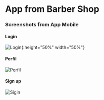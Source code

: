 # App from Barber Shop 

### Screenshots from App Mobile

#### Login 
![Login](https://user-images.githubusercontent.com/30422190/69723815-4ba18880-10f9-11ea-92d6-306f7fe2cf64.jpg){:height="50%" width="50%"}

#### Perfil
![Perfil](https://user-images.githubusercontent.com/30422190/69723817-4ba18880-10f9-11ea-95e6-19198d0ccdb5.jpg)

#### Sign up
![Sigin](https://user-images.githubusercontent.com/30422190/69723818-4c3a1f00-10f9-11ea-94aa-0108e0ff4873.jpg)
